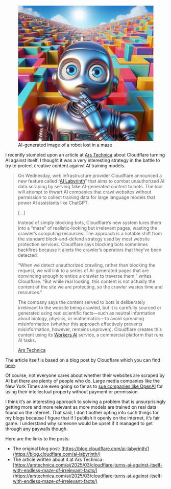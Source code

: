 <figure><img loading="lazy" decoding="async" src="a-robot-trapped-in-a-maze.jpg" alt="AI-generated image of a robot lost in a maze"><figcaption>AI-generated image of a robot lost in a maze</figcaption></figure>

I recently stumbled upon an article at [Ars Technica](https://arstechnica.com/ai/2025/03/cloudflare-turns-ai-against-itself-with-endless-maze-of-irrelevant-facts/) about Cloudflare turning AI against itself. I thought it was a very interesting strategy in the battle to try to protect creative content against AI training models.

> On Wednesday, web infrastructure provider Cloudflare announced a new feature called “[AI Labyrinth](https://blog.cloudflare.com/ai-labyrinth/)” that aims to combat unauthorized AI data scraping by serving fake AI-generated content to bots. The tool will attempt to thwart AI companies that crawl websites without permission to collect training data for large language models that power AI assistants like ChatGPT.
> 
> \[…\]
> 
> Instead of simply blocking bots, Cloudflare’s new system lures them into a “maze” of realistic-looking but irrelevant pages, wasting the crawler’s computing resources. The approach is a notable shift from the standard block-and-defend strategy used by most website protection services. Cloudflare says blocking bots sometimes backfires because it alerts the crawler’s operators that they’ve been detected.
> 
> “When we detect unauthorized crawling, rather than blocking the request, we will link to a series of AI-generated pages that are convincing enough to entice a crawler to traverse them,” writes Cloudflare. “But while real looking, this content is not actually the content of the site we are protecting, so the crawler wastes time and resources.”
> 
> The company says the content served to bots is deliberately irrelevant to the website being crawled, but it is carefully sourced or generated using real scientific facts—such as neutral information about biology, physics, or mathematics—to avoid spreading misinformation (whether this approach effectively prevents misinformation, however, remains unproven). Cloudflare creates this content using its [Workers AI](https://developers.cloudflare.com/workers-ai/) service, a commercial platform that runs AI tasks.
> 
> [Ars Technica](https://arstechnica.com/ai/2025/03/cloudflare-turns-ai-against-itself-with-endless-maze-of-irrelevant-facts/)

The article itself is based on a blog post by Cloudflare which you can find [here](https://blog.cloudflare.com/ai-labyrinth/).

Of course, not everyone cares about whether their websites are scraped by AI but there are plenty of people who do. Large media companies like the New York Times are even going so far as to [sue companies like OpenAI](https://arstechnica.com/tech-policy/2025/04/judge-doesnt-buy-openai-argument-nyts-own-reporting-weakens-copyright-suit/) for using their intellectual property without payment or permission.

I think it’s an interesting approach to solving a problem that is unsurprisingly getting more and more relevant as more models are trained on real data found on the internet. That said, I don’t bother opting into such things for my blogs because I figure that if I publish it openly on the internet, it’s fair game. I understand why someone would be upset if it managed to get through any paywalls though.

Here are the links to the posts:

-   The original blog post: [https://blog.cloudflare.com/ai-labyrinth/](https://blog.cloudflare.com/ai-labyrinth/)
-   The article written about it at Ars Technica: [https://arstechnica.com/ai/2025/03/cloudflare-turns-ai-against-itself-with-endless-maze-of-irrelevant-facts/](https://arstechnica.com/ai/2025/03/cloudflare-turns-ai-against-itself-with-endless-maze-of-irrelevant-facts/)